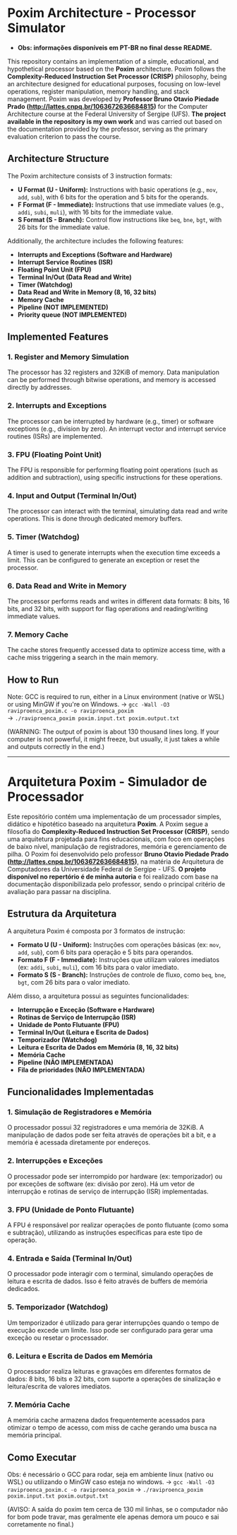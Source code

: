 # Poxim Architecture - Processor Simulator
- **Obs: informações disponíveis em PT-BR no final desse README.**

This repository contains an implementation of a simple, educational, and hypothetical processor based on the **Poxim** architecture. Poxim follows the **Complexity-Reduced Instruction Set Processor (CRISP)** philosophy, being an architecture designed for educational purposes, focusing on low-level operations, register manipulation, memory handling, and stack management. Poxim was developed by **Professor Bruno Otavio Piedade Prado (http://lattes.cnpq.br/1063672636684815)** for the Computer Architecture course at the Federal University of Sergipe (UFS). **The project available in the repository is my own work** and was carried out based on the documentation provided by the professor, serving as the primary evaluation criterion to pass the course.

## Architecture Structure

The Poxim architecture consists of 3 instruction formats:
- **U Format (U - Uniform):** Instructions with basic operations (e.g., `mov`, `add`, `sub`), with 6 bits for the operation and 5 bits for the operands.
- **F Format (F - Immediate):** Instructions that use immediate values (e.g., `addi`, `subi`, `muli`), with 16 bits for the immediate value.
- **S Format (S - Branch):** Control flow instructions like `beq`, `bne`, `bgt`, with 26 bits for the immediate value.

Additionally, the architecture includes the following features:
- **Interrupts and Exceptions (Software and Hardware)**
- **Interrupt Service Routines (ISR)**
- **Floating Point Unit (FPU)**
- **Terminal In/Out (Data Read and Write)**
- **Timer (Watchdog)**
- **Data Read and Write in Memory (8, 16, 32 bits)**
- **Memory Cache**
- **Pipeline (NOT IMPLEMENTED)**
- **Priority queue (NOT IMPLEMENTED)**

## Implemented Features

### 1. **Register and Memory Simulation**
   The processor has 32 registers and 32KiB of memory. Data manipulation can be performed through bitwise operations, and memory is accessed directly by addresses.

### 2. **Interrupts and Exceptions**
   The processor can be interrupted by hardware (e.g., timer) or software exceptions (e.g., division by zero). An interrupt vector and interrupt service routines (ISRs) are implemented.

### 3. **FPU (Floating Point Unit)**
   The FPU is responsible for performing floating point operations (such as addition and subtraction), using specific instructions for these operations.

### 4. **Input and Output (Terminal In/Out)**
   The processor can interact with the terminal, simulating data read and write operations. This is done through dedicated memory buffers.

### 5. **Timer (Watchdog)**
   A timer is used to generate interrupts when the execution time exceeds a limit. This can be configured to generate an exception or reset the processor.

### 6. **Data Read and Write in Memory**
   The processor performs reads and writes in different data formats: 8 bits, 16 bits, and 32 bits, with support for flag operations and reading/writing immediate values.

### 7. **Memory Cache**
   The cache stores frequently accessed data to optimize access time, with a cache miss triggering a search in the main memory.

## How to Run
Note: GCC is required to run, either in a Linux environment (native or WSL) or using MinGW if you're on Windows.
-> `gcc -Wall -O3 raviproenca_poxim.c -o raviproenca_poxim`  
-> `./raviproenca_poxim poxim.input.txt poxim.output.txt`

(WARNING: The output of poxim is about 130 thousand lines long. If your computer is not powerful, it might freeze, but usually, it just takes a while and outputs correctly in the end.)

--------------------------------------------------------------------------------------------------------------------------------------------------------------------------------------------------------------------

# Arquitetura Poxim - Simulador de Processador

Este repositório contém uma implementação de um processador simples, didático e hipotético baseado na arquitetura **Poxim**. A Poxim segue a filosofia do **Complexity-Reduced Instruction Set Processor (CRISP)**, sendo uma arquitetura projetada para fins educacionais, com foco em operações de baixo nível, manipulação de registradores, memória e gerenciamento de pilha. O Poxim foi desenvolvido pelo professor **Bruno Otavio Piedade Prado (http://lattes.cnpq.br/1063672636684815)**, na matéria de Arquitetura de Computadores da Universidade Federal de Sergipe - UFS. **O projeto disponível no repertório é de minha autoria** e foi realizado com base na documentação disponibilizada pelo professor, sendo o principal critério de avaliação para passar na disciplina.

## Estrutura da Arquitetura

A arquitetura Poxim é composta por 3 formatos de instrução:
- **Formato U (U - Uniform):** Instruções com operações básicas (ex: `mov`, `add`, `sub`), com 6 bits para operação e 5 bits para operandos.
- **Formato F (F - Immediate):** Instruções que utilizam valores imediatos (ex: `addi`, `subi`, `muli`), com 16 bits para o valor imediato.
- **Formato S (S - Branch):** Instruções de controle de fluxo, como `beq`, `bne`, `bgt`, com 26 bits para o valor imediato.

Além disso, a arquitetura possui as seguintes funcionalidades:
- **Interrupção e Exceção (Software e Hardware)**
- **Rotinas de Serviço de Interrupção (ISR)**
- **Unidade de Ponto Flutuante (FPU)**
- **Terminal In/Out (Leitura e Escrita de Dados)**
- **Temporizador (Watchdog)**
- **Leitura e Escrita de Dados em Memória (8, 16, 32 bits)**
- **Memória Cache**
- **Pipeline (NÃO IMPLEMENTADA)**
- **Fila de prioridades (NÃO IMPLEMENTADA)**

## Funcionalidades Implementadas

### 1. **Simulação de Registradores e Memória**
   O processador possui 32 registradores e uma memória de 32KiB. A manipulação de dados pode ser feita através de operações bit a bit, e a memória é acessada diretamente por endereços.

### 2. **Interrupções e Exceções**
   O processador pode ser interrompido por hardware (ex: temporizador) ou por exceções de software (ex: divisão por zero). Há um vetor de interrupção e rotinas de serviço de interrupção (ISR) implementadas.

### 3. **FPU (Unidade de Ponto Flutuante)**
   A FPU é responsável por realizar operações de ponto flutuante (como soma e subtração), utilizando as instruções específicas para este tipo de operação.

### 4. **Entrada e Saída (Terminal In/Out)**
   O processador pode interagir com o terminal, simulando operações de leitura e escrita de dados. Isso é feito através de buffers de memória dedicados.

### 5. **Temporizador (Watchdog)**
   Um temporizador é utilizado para gerar interrupções quando o tempo de execução excede um limite. Isso pode ser configurado para gerar uma exceção ou resetar o processador.

### 6. **Leitura e Escrita de Dados em Memória**
   O processador realiza leituras e gravações em diferentes formatos de dados: 8 bits, 16 bits e 32 bits, com suporte a operações de sinalização e leitura/escrita de valores imediatos.

### 7. **Memória Cache**
   A memória cache armazena dados frequentemente acessados para otimizar o tempo de acesso, com miss de cache gerando uma busca na memória principal.

## Como Executar
Obs: é necessário o GCC para rodar, seja em ambiente linux (nativo ou WSL) ou utilizando o MinGW caso esteja no windows. 
-> `gcc -Wall -O3 raviproenca_poxim.c -o raviproenca_poxim`
-> `./raviproenca_poxim poxim.input.txt poxim.output.txt`

(AVISO: A saída do poxim tem cerca de 130 mil linhas, se o computador não for bom pode travar, mas geralmente ele apenas demora um pouco e sai corretamente no final.)
